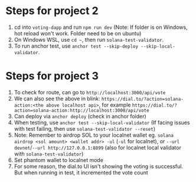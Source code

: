 # Steps for project 2

1. cd into `voting-dapp` and run `npm run dev` (Note: If folder is on Windows, hot reload won't work. Folder need to be on ubuntu)
2. On Windows WSL, use `cd ~`, then run `solana-test-validator`.
3. To run anchor test, use `anchor test --skip-deploy --skip-local-validator`.

# Steps for project 3

1. To check for route, can go to `http://localhost:3000/api/vote`
2. We can also see the above in blink: `https://dial.to/?action=solana-action:<the above localhost api>`, for example `https://dial.to/?action=solana-action:http://localhost:3000/api/vote`
3. Can deploy via `anchor deploy` (check in anchor folder)
4. When testing, use `anchor test --skip-local-validator` (If facing issues with test failing, then use `solana-test-validator --reset`)
5. Note: Remember to airdrop SOL to your localnet wallet eg. `solana airdrop <sol amount> <wallet addr> -ul` (`-ul` for localnet), or `--url devnet`/`--url http://127.0.0.1:8899` (also for localnet local validator with `solana-test-validator`)
6. Set phantom wallet to localnet mode
7. For some reason, the dial.to UI isn't showing the voting is successful. But when running in test, it incremented the vote count